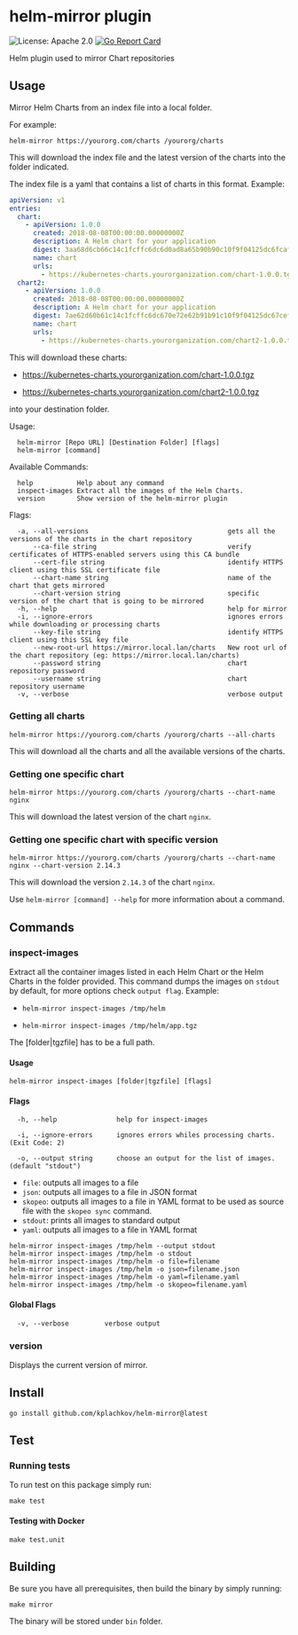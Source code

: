 # helm-mirror plugin

![License: Apache 2.0](https://img.shields.io/github/license/kplachkov/helm-mirror.svg)
[![Go Report Card](https://goreportcard.com/badge/github.com/kplachkov/helm-mirror)](https://goreportcard.com/report/github.com/kplachkov/helm-mirror)

Helm plugin used to mirror Chart repositories

## Usage

Mirror Helm Charts from an index file into a local folder.

For example:

```shell
helm-mirror https://yourorg.com/charts /yourorg/charts
```

This will download the index file and the latest version of the charts
into the folder indicated.

The index file is a yaml that contains a list of
charts in this format. Example:

```yaml
apiVersion: v1
entries:
  chart:
    - apiVersion: 1.0.0
      created: 2018-08-08T00:00:00.00000000Z
      description: A Helm chart for your application
      digest: 3aa68d6cb66c14c1fcffc6dc6d0ad8a65b90b90c10f9f04125dc6fcaf8ef1b20
      name: chart
      urls:
        - https://kubernetes-charts.yourorganization.com/chart-1.0.0.tgz
  chart2:
    - apiVersion: 1.0.0
      created: 2018-08-08T00:00:00.00000000Z
      description: A Helm chart for your application
      digest: 7ae62d60b61c14c1fcffc6dc670e72e62b91b91c10f9f04125dc67cef2ef0b21
      name: chart
      urls:
        - https://kubernetes-charts.yourorganization.com/chart2-1.0.0.tgz
```

This will download these charts:

- https://kubernetes-charts.yourorganization.com/chart-1.0.0.tgz

- https://kubernetes-charts.yourorganization.com/chart2-1.0.0.tgz

into your destination folder.

Usage:

```
  helm-mirror [Repo URL] [Destination Folder] [flags]
  helm-mirror [command]
```

Available Commands:

```
  help           Help about any command
  inspect-images Extract all the images of the Helm Charts.
  version        Show version of the helm-mirror plugin
```

Flags:

```
  -a, --all-versions                                   gets all the versions of the charts in the chart repository
      --ca-file string                                 verify certificates of HTTPS-enabled servers using this CA bundle
      --cert-file string                               identify HTTPS client using this SSL certificate file
      --chart-name string                              name of the chart that gets mirrored
      --chart-version string                           specific version of the chart that is going to be mirrored
  -h, --help                                           help for mirror
  -i, --ignore-errors                                  ignores errors while downloading or processing charts
      --key-file string                                identify HTTPS client using this SSL key file
      --new-root-url https://mirror.local.lan/charts   New root url of the chart repository (eg: https://mirror.local.lan/charts)
      --password string                                chart repository password
      --username string                                chart repository username
  -v, --verbose                                        verbose output
```

### Getting all charts

```shell
helm-mirror https://yourorg.com/charts /yourorg/charts --all-charts
```

This will download all the charts and all the available versions
of the charts.

### Getting one specific chart

```shell
helm-mirror https://yourorg.com/charts /yourorg/charts --chart-name nginx
```

This will download the latest version of the chart `nginx`.

### Getting one specific chart with specific version

```shell
helm-mirror https://yourorg.com/charts /yourorg/charts --chart-name nginx --chart-version 2.14.3
```

This will download the version `2.14.3` of the chart `nginx`.

Use `helm-mirror [command] --help` for more information about a command.

## Commands

### inspect-images

Extract all the container images listed in each Helm Chart or
the Helm Charts in the folder provided. This command dumps
the images on `stdout` by default, for more options check
`output flag`. Example:

- `helm-mirror inspect-images /tmp/helm`

- `helm-mirror inspect-images /tmp/helm/app.tgz`

The [folder|tgzfile] has to be a full path.

#### Usage

```
helm-mirror inspect-images [folder|tgzfile] [flags]
```

#### Flags

```
  -h, --help               help for inspect-images

  -i, --ignore-errors      ignores errors whiles processing charts. (Exit Code: 2)

  -o, --output string      choose an output for the list of images.(default "stdout")
```

- `file`: outputs all images to a file
- `json`: outputs all images to a file in JSON format
- `skopeo`: outputs all images to a file in YAML format
  to be used as source file with the `skopeo sync` command.
- `stdout`: prints all images to standard output
- `yaml`: outputs all images to a file in YAML format

```shell
helm-mirror inspect-images /tmp/helm --output stdout
helm-mirror inspect-images /tmp/helm -o stdout
helm-mirror inspect-images /tmp/helm -o file=filename
helm-mirror inspect-images /tmp/helm -o json=filename.json
helm-mirror inspect-images /tmp/helm -o yaml=filename.yaml
helm-mirror inspect-images /tmp/helm -o skopeo=filename.yaml
```

#### Global Flags

```
  -v, --verbose         verbose output
```

### version

Displays the current version of mirror.

## Install

```shell
go install github.com/kplachkov/helm-mirror@latest
```

## Test

### Running tests

To run test on this package simply run:

```shell
make test
```

#### Testing with Docker

```shell
make test.unit
```

## Building

Be sure you have all prerequisites, then build the binary by simply running:

```shell
make mirror
```

The binary will be stored under `bin` folder.
